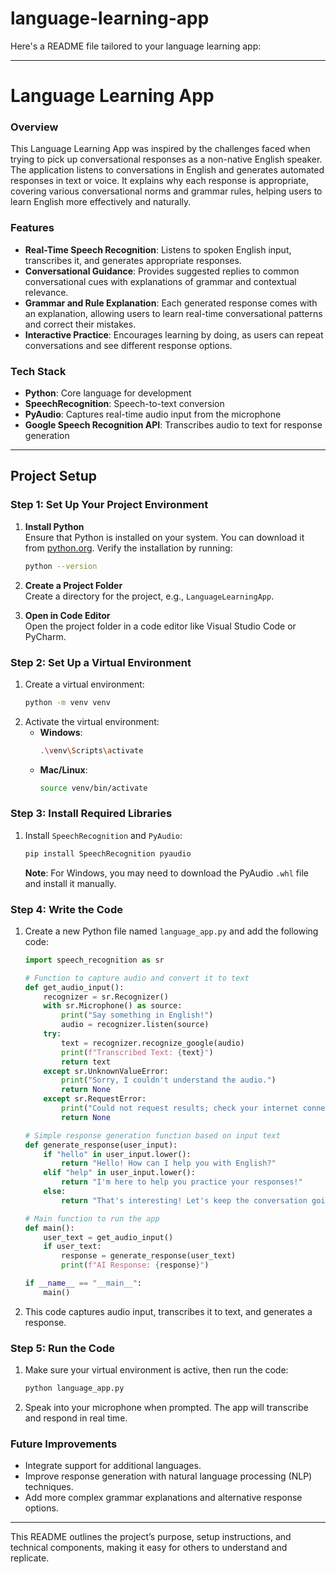# language-learning-app
Here's a README file tailored to your language learning app:

---

# Language Learning App

### Overview
This Language Learning App was inspired by the challenges faced when trying to pick up conversational responses as a non-native English speaker. The application listens to conversations in English and generates automated responses in text or voice. It explains why each response is appropriate, covering various conversational norms and grammar rules, helping users to learn English more effectively and naturally.

### Features
- **Real-Time Speech Recognition**: Listens to spoken English input, transcribes it, and generates appropriate responses.
- **Conversational Guidance**: Provides suggested replies to common conversational cues with explanations of grammar and contextual relevance.
- **Grammar and Rule Explanation**: Each generated response comes with an explanation, allowing users to learn real-time conversational patterns and correct their mistakes.
- **Interactive Practice**: Encourages learning by doing, as users can repeat conversations and see different response options.

### Tech Stack
- **Python**: Core language for development
- **SpeechRecognition**: Speech-to-text conversion
- **PyAudio**: Captures real-time audio input from the microphone
- **Google Speech Recognition API**: Transcribes audio to text for response generation

---

## Project Setup

### Step 1: Set Up Your Project Environment
1. **Install Python**  
   Ensure that Python is installed on your system. You can download it from [python.org](https://www.python.org). Verify the installation by running:
   ```bash
   python --version
   ```

2. **Create a Project Folder**  
   Create a directory for the project, e.g., `LanguageLearningApp`.

3. **Open in Code Editor**  
   Open the project folder in a code editor like Visual Studio Code or PyCharm.

### Step 2: Set Up a Virtual Environment
1. Create a virtual environment:
   ```bash
   python -m venv venv
   ```
2. Activate the virtual environment:
   - **Windows**:  
     ```bash
     .\venv\Scripts\activate
     ```
   - **Mac/Linux**:  
     ```bash
     source venv/bin/activate
     ```

### Step 3: Install Required Libraries
1. Install `SpeechRecognition` and `PyAudio`:
   ```bash
   pip install SpeechRecognition pyaudio
   ```

   **Note**: For Windows, you may need to download the PyAudio `.whl` file and install it manually.

### Step 4: Write the Code
1. Create a new Python file named `language_app.py` and add the following code:

   ```python
   import speech_recognition as sr

   # Function to capture audio and convert it to text
   def get_audio_input():
       recognizer = sr.Recognizer()
       with sr.Microphone() as source:
           print("Say something in English!")
           audio = recognizer.listen(source)
       try:
           text = recognizer.recognize_google(audio)
           print(f"Transcribed Text: {text}")
           return text
       except sr.UnknownValueError:
           print("Sorry, I couldn't understand the audio.")
           return None
       except sr.RequestError:
           print("Could not request results; check your internet connection.")
           return None

   # Simple response generation function based on input text
   def generate_response(user_input):
       if "hello" in user_input.lower():
           return "Hello! How can I help you with English?"
       elif "help" in user_input.lower():
           return "I'm here to help you practice your responses!"
       else:
           return "That's interesting! Let's keep the conversation going."

   # Main function to run the app
   def main():
       user_text = get_audio_input()
       if user_text:
           response = generate_response(user_text)
           print(f"AI Response: {response}")

   if __name__ == "__main__":
       main()
   ```

2. This code captures audio input, transcribes it to text, and generates a response.

### Step 5: Run the Code
1. Make sure your virtual environment is active, then run the code:
   ```bash
   python language_app.py
   ```
2. Speak into your microphone when prompted. The app will transcribe and respond in real time.

### Future Improvements
- Integrate support for additional languages.
- Improve response generation with natural language processing (NLP) techniques.
- Add more complex grammar explanations and alternative response options.

---

This README outlines the project’s purpose, setup instructions, and technical components, making it easy for others to understand and replicate.
